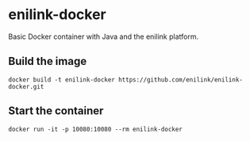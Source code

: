 # enilink-docker

Basic Docker container with Java and the enilink platform.

## Build the image

`docker build -t enilink-docker https://github.com/enilink/enilink-docker.git`

## Start the container

`docker run -it -p 10080:10080 --rm enilink-docker`
